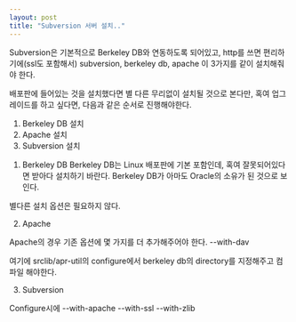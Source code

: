 ```yaml
---
layout: post
title: "Subversion 서버 설치.."
---
```


Subversion은 기본적으로 Berkeley DB와 연동하도록 되어있고, http를 쓰면 편리하기에(ssl도 포함해서) subversion, berkeley db, apache 이 3가지를 같이 설치해줘야 한다. 

배포판에 들어있는 것을 설치했다면 별 다른 무리없이 설치될 것으로 본다만, 혹여 업그레이드를 하고 싶다면, 다음과 같은 순서로 진행해야한다.

1) Berkeley DB 설치
2) Apache 설치
3) Subversion 설치

1. Berkeley DB
Berkeley DB는 Linux 배포판에 기본 포함인데, 혹여 잘못되어있다면 받아다 설치하기 바란다. Berkeley DB가 아마도 Oracle의 소유가 된 것으로 보인다.

별다른 설치 옵션은 필요하지 않다.

2. Apache

Apache의 경우 기존 옵션에 몇 가지를 더 추가해주어야 한다. --with-dav

여기에 srclib/apr-util의 configure에서 berkeley db의 directory를 지정해주고 컴파일 해야한다.

3. Subversion

Configure시에 --with-apache --with-ssl --with-zlib





